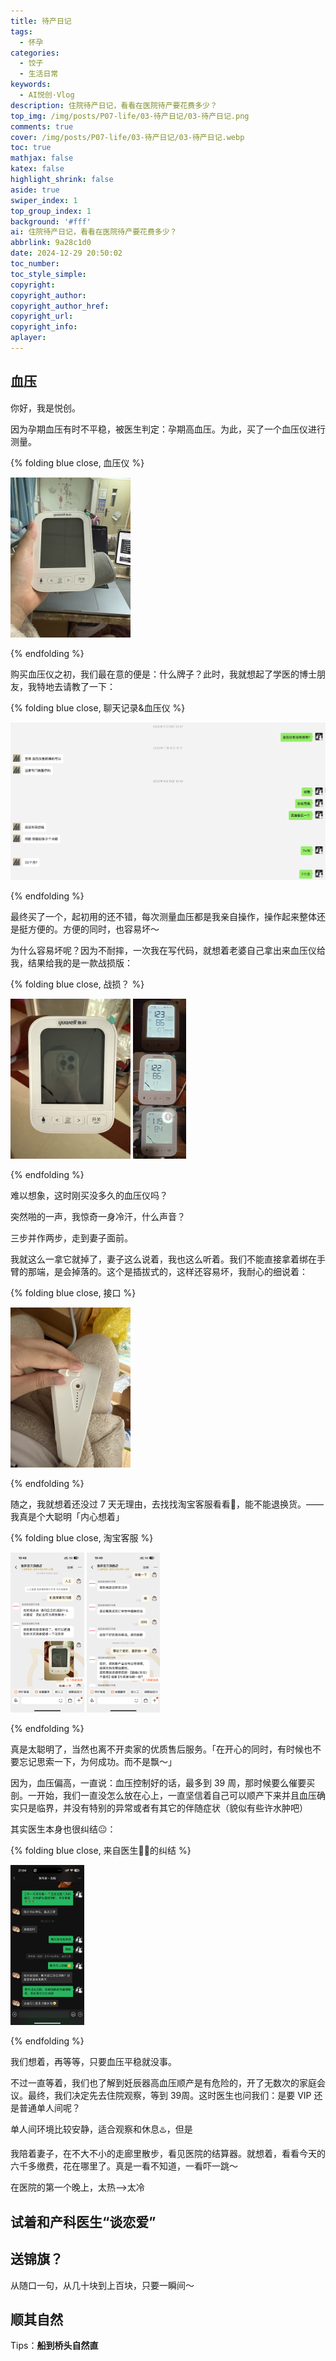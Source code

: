 ```yaml
---
title: 待产日记
tags:
  - 怀孕
categories:
  - 饺子
  - 生活日常
keywords:
  - AI悦创·Vlog
description: 住院待产日记，看看在医院待产要花费多少？
top_img: /img/posts/P07-life/03-待产日记/03-待产日记.png
comments: true
cover: /img/posts/P07-life/03-待产日记/03-待产日记.webp
toc: true
mathjax: false
katex: false
highlight_shrink: false
aside: true
swiper_index: 1
top_group_index: 1
background: '#fff'
ai: 住院待产日记，看看在医院待产要花费多少？
abbrlink: 9a28c1d0
date: 2024-12-29 20:50:02
toc_number:
toc_style_simple:
copyright:
copyright_author:
copyright_author_href:
copyright_url:
copyright_info:
aplayer:
---
```


## 血压

你好，我是悦创。

因为孕期血压有时不平稳，被医生判定：孕期高血压。为此，买了一个血压仪进行测量。

{% folding blue close, 血压仪 %}

<img src="03-待产日记/image.png" alt="鱼跃血压仪" style="zoom:25%">

{% endfolding %}

购买血压仪之初，我们最在意的便是：什么牌子？此时，我就想起了学医的博士朋友，我特地去请教了一下：

{% folding blue close, 聊天记录&血压仪 %}

![聊天记录&血压仪](03-待产日记/image-1.png)

{% endfolding %}

最终买了一个，起初用的还不错，每次测量血压都是我亲自操作，操作起来整体还是挺方便的。方便的同时，也容易坏～

为什么容易坏呢？因为不耐摔，一次我在写代码，就想着老婆自己拿出来血压仪给我，结果给我的是一款战损版：

{% folding blue close, 战损？ %}

<img src="03-待产日记/image-3.png" alt="战损！" style="zoom:25%">

<img src="03-待产日记/image-2.png" alt="实际测量" style="zoom:25%">

{% endfolding %}

难以想象，这时刚买没多久的血压仪吗？

突然啪的一声，我惊奇一身冷汗，什么声音？

三步并作两步，走到妻子面前。

我就这么一拿它就掉了，妻子这么说着，我也这么听着。我们不能直接拿着绑在手臂的那端，是会掉落的。这个是插拔式的，这样还容易坏，我耐心的细说着：

{% folding blue close, 接口 %}

<img src="03-待产日记/image-4.png" alt="接口" style="zoom:25%">

{% endfolding %}

随之，我就想着还没过 7 天无理由，去找找淘宝客服看看👀，能不能退换货。——我真是个大聪明「内心想着」


{% folding blue close, 淘宝客服 %}

<img src="03-待产日记/image-5.png" alt="淘宝客服" style="zoom:25%">


<img src="03-待产日记/image-6.png" alt="淘宝客服" style="zoom:25%">


{% endfolding %}

真是太聪明了，当然也离不开卖家的优质售后服务。「在开心的同时，有时候也不要忘记思索一下，为何成功。而不是飘～」

因为，血压偏高，一直说：血压控制好的话，最多到 39 周，那时候要么催要买剖。一开始，我们一直没怎么放在心上，一直坚信着自己可以顺产下来并且血压确实只是临界，并没有特别的异常或者有其它的伴随症状（貌似有些许水肿吧）

其实医生本身也很纠结😐：

{% folding blue close, 来自医生🧑‍⚕️的纠结 %}

<img src="03-待产日记/image-7.png" alt="来自医生🧑‍⚕️的纠结" style="zoom:25%">

{% endfolding %}

我们想着，再等等，只要血压平稳就没事。

不过一直等着，我们也了解到妊辰器高血压顺产是有危险的，开了无数次的家庭会议。最终，我们决定先去住院观察，等到 39周。这时医生也问我们：是要 VIP 还是普通单人间呢？

单人间环境比较安静，适合观察和休息♨️，但是

我陪着妻子，在不大不小的走廊里散步，看见医院的结算器。就想着，看看今天的六千多缴费，花在哪里了。真是一看不知道，一看吓一跳～



在医院的第一个晚上，太热——>太冷


## 试着和产科医生“谈恋爱”


## 送锦旗？

从随口一句，从几十块到上百块，只要一瞬间～

## 顺其自然

Tips：**船到桥头自然直**


